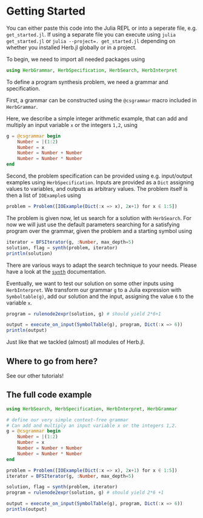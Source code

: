 # Getting Started

You can either paste this code into the Julia REPL or into a seperate file, e.g. `get_started.jl`. If using a separate file you can execute using `julia get_started.jl` or `julia --project=. get_started.jl` depending on whether you installed Herb.jl globally or in a project.

To begin, we need to import all needed packages using

```julia
using HerbGrammar, HerbSpecification, HerbSearch, HerbInterpret
```

To define a program synthesis problem, we need a grammar and specification. 

First, a grammar can be constructed using the `@csgrammar` macro included in `HerbGrammar`. 

Here, we describe a simple integer arithmetic example, that can add and multiply an input variable `x` or the integers `1,2`, using


```julia
g = @csgrammar begin
    Number = |(1:2)
    Number = x
    Number = Number + Number
    Number = Number * Number
end
```

Second, the problem specification can be provided using e.g. input/output examples using `HerbSpecification`. Inputs are provided as a `Dict` assigning values to variables, and outputs as arbitrary values. The problem itself is then a list of `IOExample`s using

```julia
problem = Problem([IOExample(Dict(:x => x), 2x+1) for x ∈ 1:5])
```

The problem is given now, let us search for a solution with `HerbSearch`. For now we will just use the default parameters searching for a satisfying program over the grammar, given the problem and a starting symbol using

```julia
iterator = BFSIterator(g, :Number, max_depth=5)
solution, flag = synth(problem, iterator)
println(solution)
```

There are various ways to adapt the search technique to your needs. Please have a look at the [`synth`](@ref) documentation.

Eventually, we want to test our solution on some other inputs using `HerbInterpret`. We transform our grammar `g` to a Julia expression with `Symboltable(g)`, add our solution and the input, assigning the value `6` to the variable `x`.

```julia
program = rulenode2expr(solution, g) # should yield 2*6+1

output = execute_on_input(SymbolTable(g), program, Dict(:x => 6)) 
println(output)
```

Just like that we tackled (almost) all modules of Herb.jl.

## Where to go from here?

See our other tutorials!

## The full code example

```julia
using HerbSearch, HerbSpecification, HerbInterpret, HerbGrammar

# define our very simple context-free grammar
# Can add and multiply an input variable x or the integers 1,2.
g = @csgrammar begin
    Number = |(1:2)
    Number = x
    Number = Number + Number
    Number = Number * Number
end

problem = Problem([IOExample(Dict(:x => x), 2x+1) for x ∈ 1:5])
iterator = BFSIterator(g, :Number, max_depth=5)

solution, flag = synth(problem, iterator)
program = rulenode2expr(solution, g) # should yield 2*6 +1 

output = execute_on_input(SymbolTable(g), program, Dict(:x => 6)) 
println(output)

```



